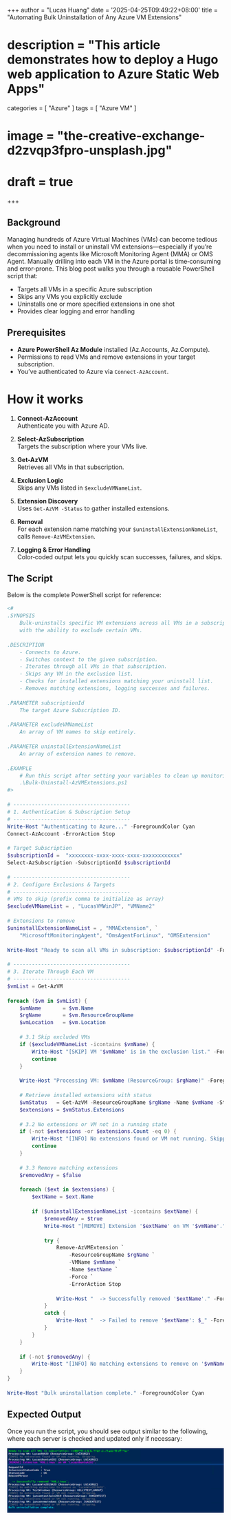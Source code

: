 +++
author = "Lucas Huang"
date = '2025-04-25T09:49:22+08:00'
title = "Automating Bulk Uninstallation of Any Azure VM Extensions"
# description = "This article demonstrates how to deploy a Hugo web application to Azure Static Web Apps"
categories = [
    "Azure"
]
tags = [
    "Azure VM"
]
# image = "the-creative-exchange-d2zvqp3fpro-unsplash.jpg"
# draft = true
+++

## Background 
Managing hundreds of Azure Virtual Machines (VMs) can become tedious when you need to install or uninstall VM extensions—especially if you’re decommissioning agents like Microsoft Monitoring Agent (MMA) or OMS Agent. Manually drilling into each VM in the Azure portal is time‑consuming and error‑prone. This blog post walks you through a reusable PowerShell script that:

- Targets all VMs in a specific Azure subscription
- Skips any VMs you explicitly exclude
- Uninstalls one or more specified extensions in one shot
- Provides clear logging and error handling

## Prerequisites
- **Azure PowerShell Az Module** installed (Az.Accounts, Az.Compute).  
- Permissions to read VMs and remove extensions in your target subscription.  
- You’ve authenticated to Azure via `Connect-AzAccount`.

# How it works
1. **Connect-AzAccount**  
   Authenticate you with Azure AD.

2. **Select-AzSubscription**  
   Targets the subscription where your VMs live.

3. **Get-AzVM**  
   Retrieves all VMs in that subscription.

4. **Exclusion Logic**  
   Skips any VMs listed in `$excludeVMNameList`.

5. **Extension Discovery**  
   Uses `Get-AzVM -Status` to gather installed extensions.

6. **Removal**  
   For each extension name matching your `$uninstallExtensionNameList`, calls `Remove-AzVMExtension`.

7. **Logging & Error Handling**  
   Color‐coded output lets you quickly scan successes, failures, and skips.

## The Script

Below is the complete PowerShell script for reference:
```powershell
<#
.SYNOPSIS
    Bulk-uninstalls specific VM extensions across all VMs in a subscription, 
    with the ability to exclude certain VMs.

.DESCRIPTION
    - Connects to Azure.
    - Switches context to the given subscription.
    - Iterates through all VMs in that subscription.
    - Skips any VM in the exclusion list.
    - Checks for installed extensions matching your uninstall list.
    - Removes matching extensions, logging successes and failures.

.PARAMETER subscriptionId
    The target Azure Subscription ID.

.PARAMETER excludeVMNameList
    An array of VM names to skip entirely.

.PARAMETER uninstallExtensionNameList
    An array of extension names to remove.

.EXAMPLE
    # Run this script after setting your variables to clean up monitoring agents
    .\Bulk-Uninstall-AzVMExtensions.ps1
#>

# --------------------------------------
# 1. Authentication & Subscription Setup
# --------------------------------------
Write-Host "Authenticating to Azure..." -ForegroundColor Cyan
Connect-AzAccount -ErrorAction Stop

# Target Subscription
$subscriptionId =  "xxxxxxxx-xxxx-xxxx-xxxx-xxxxxxxxxxxx"
Select-AzSubscription -SubscriptionId $subscriptionId

# --------------------------------------
# 2. Configure Exclusions & Targets
# --------------------------------------
# VMs to skip (prefix comma to initialize as array)
$excludeVMNameList = , "LucasVMWinJP", "VMName2"

# Extensions to remove
$uninstallExtensionNameList = , "MMAExtension", `
    "MicrosoftMonitoringAgent", "OmsAgentForLinux", "OMSExtension"

Write-Host "Ready to scan all VMs in subscription: $subscriptionId" -ForegroundColor Green

# --------------------------------------
# 3. Iterate Through Each VM
# --------------------------------------
$vmList = Get-AzVM

foreach ($vm in $vmList) {
    $vmName       = $vm.Name
    $rgName       = $vm.ResourceGroupName
    $vmLocation   = $vm.Location

    # 3.1 Skip excluded VMs
    if ($excludeVMNameList -icontains $vmName) {
        Write-Host "[SKIP] VM '$vmName' is in the exclusion list." -ForegroundColor Yellow
        continue
    }

    Write-Host "Processing VM: $vmName (ResourceGroup: $rgName)" -ForegroundColor White

    # Retrieve installed extensions with status
    $vmStatus   = Get-AzVM -ResourceGroupName $rgName -Name $vmName -Status
    $extensions = $vmStatus.Extensions

    # 3.2 No extensions or VM not in a running state
    if (-not $extensions -or $extensions.Count -eq 0) {
        Write-Host "[INFO] No extensions found or VM not running. Skipping." -ForegroundColor DarkGray
        continue
    }

    # 3.3 Remove matching extensions
    $removedAny = $false

    foreach ($ext in $extensions) {
        $extName = $ext.Name

        if ($uninstallExtensionNameList -icontains $extName) {
            $removedAny = $true
            Write-Host "[REMOVE] Extension '$extName' on VM '$vmName'." -ForegroundColor Magenta

            try {
                Remove-AzVMExtension `
                    -ResourceGroupName $rgName `
                    -VMName $vmName `
                    -Name $extName `
                    -Force `
                    -ErrorAction Stop

                Write-Host "  -> Successfully removed '$extName'." -ForegroundColor Green
            }
            catch {
                Write-Host "  -> Failed to remove '$extName': $_" -ForegroundColor Red
            }
        }
    }

    if (-not $removedAny) {
        Write-Host "[INFO] No matching extensions to remove on '$vmName'." -ForegroundColor DarkGray
    }
}

Write-Host "Bulk uninstallation complete." -ForegroundColor Cyan
```

## Expected Output  

Once you run the script, you should see output similar to the following, where each server is checked and updated only if necessary:

![Script Output](image.png)

